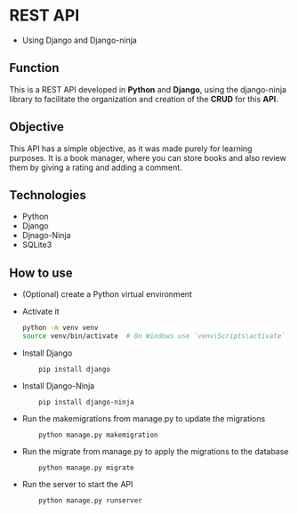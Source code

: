 # REST API
- Using Django and Django-ninja

## Function
This is a REST API developed in **Python** and **Django**, using the django-ninja library to facilitate the organization and creation of the **CRUD** for this **API**.

## Objective
This API has a simple objective, as it was made purely for learning purposes. It is a book manager, where you can store books and also review them by giving a rating and adding a comment.

## Technologies
- Python
- Django
- Djnago-Ninja
- SQLite3

## How to use
- (Optional) create a Python virtual environment
- Activate it
    ```bash
    python -m venv venv
    source venv/bin/activate  # On Windows use `venv\Scripts\activate`
    ```
- Install Django
    ```
        pip install django
    ```

- Install Django-Ninja

    ```
        pip install django-ninja
    ```

- Run the makemigrations from manage.py to update the migrations

    ``` 
        python manage.py makemigration
    ```
- Run the migrate from manage.py to apply the migrations to the database

    ``` 
        python manage.py migrate
    ```

- Run the server to start the API

    ``` 
        python manage.py runserver
    ```
